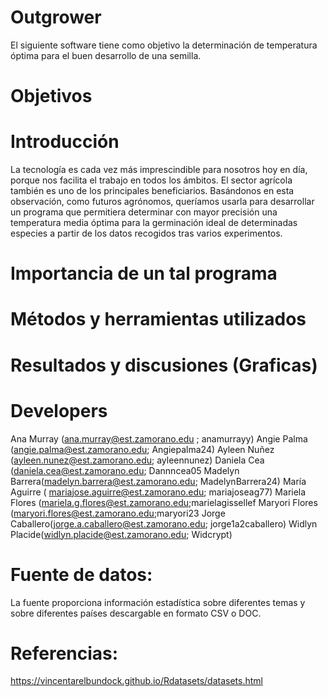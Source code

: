 # Outgrower
El siguiente software tiene como objetivo la determinación de temperatura óptima para el buen desarrollo de una semilla.


# Objetivos 

# Introducción 
La tecnología es cada vez más imprescindible para nosotros hoy en día, porque nos facilita el trabajo en todos los ámbitos.
El sector agrícola también es uno de los principales beneficiarios. Basándonos en esta observación, como futuros agrónomos, queríamos usarla para
desarrollar un programa que permitiera determinar con mayor precisión una temperatura media óptima para la germinación ideal de determinadas especies a partir de los datos recogidos tras varios experimentos.

# Importancia de un tal programa


# Métodos y herramientas utilizados  


#	Resultados y discusiones (Graficas)


# Developers 
Ana Murray (ana.murray@est.zamorano.edu ; anamurrayy) 
Angie Palma (angie.palma@est.zamorano.edu; Angiepalma24)
Ayleen Nuñez (ayleen.nunez@est.zamorano.edu; ayleennunez)
Daniela Cea (daniela.cea@est.zamorano.edu; Dannncea05
Madelyn Barrera(madelyn.barrera@est.zamorano.edu; MadelynBarrera24)
María Aguirre ( mariajose.aguirre@est.zamorano.edu; mariajoseag77)
Mariela Flores (mariela.g.flores@est.zamorano.edu;marielagissellef
Maryori Flores (maryori.flores@est.zamorano.edu;maryori23
Jorge Caballero(jorge.a.caballero@est.zamorano.edu; jorge1a2caballero)
Widlyn Placide(widlyn.placide@est.zamorano.edu; Widcrypt) 


# Fuente de datos: 
La fuente proporciona información estadística sobre diferentes temas y sobre diferentes países descargable en formato CSV o DOC.

# Referencias: 
https://vincentarelbundock.github.io/Rdatasets/datasets.html 
